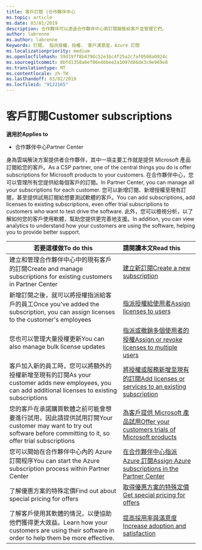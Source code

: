 ```yaml
---
title: 客戶訂閱 |合作夥伴中心
ms.topic: article
ms.date: 03/01/2019
description: 合作夥伴可以透過合作夥伴中心將訂閱銷售給客戶並管理它們。
author: labrenne
ms.author: labrenne
Keywords: 訂閱、 指派授權，授權、 客戶滿意度，Azure 訂閱
ms.localizationpriority: medium
ms.openlocfilehash: 59d19ff8b4798c52e3bc4f25a2c7af0508a0924c
ms.sourcegitcommit: 8bfd1358a0ef86e46bee2a1097d86de3c9e969e8
ms.translationtype: MT
ms.contentlocale: zh-TW
ms.lasthandoff: 03/02/2019
ms.locfileid: "9122165"
---
```

# <a name="customer-subscriptions"></a><span data-ttu-id="020c3-104">客戶訂閱</span><span class="sxs-lookup"><span data-stu-id="020c3-104">Customer subscriptions</span></span>

**<span data-ttu-id="020c3-105">適用於</span><span class="sxs-lookup"><span data-stu-id="020c3-105">Applies to</span></span>**

-  <span data-ttu-id="020c3-106">合作夥伴中心</span><span class="sxs-lookup"><span data-stu-id="020c3-106">Partner Center</span></span>

<span data-ttu-id="020c3-107">身為雲端解決方案提供者合作夥伴，其中一項主要工作就是提供 Microsoft 產品訂閱給您的客戶。</span><span class="sxs-lookup"><span data-stu-id="020c3-107">As a CSP partner, one of the central things you do is offer subscriptions for Microsoft products to your customers.</span></span> <span data-ttu-id="020c3-108">在合作夥伴中心，您可以管理所有您提供給每個客戶的訂閱。</span><span class="sxs-lookup"><span data-stu-id="020c3-108">In Partner Center, you can manage all your subscriptions for each customer.</span></span> <span data-ttu-id="020c3-109">您可以新增訂閱、新增授權至現有訂閱，甚至提供試用訂閱給想要測試軟體的客戶。</span><span class="sxs-lookup"><span data-stu-id="020c3-109">You can add subscriptions, add licenses to existing subscriptions, even offer trial subscriptions to customers who want to test drive the software.</span></span> <span data-ttu-id="020c3-110">此外，您可以檢視分析，以了解如何您的客戶使用軟體，幫助您提供更完善地支援。</span><span class="sxs-lookup"><span data-stu-id="020c3-110">In addition, you can view analytics to understand how your customers are using the software, helping you to provide better support.</span></span>

|**<span data-ttu-id="020c3-111">若要這樣做</span><span class="sxs-lookup"><span data-stu-id="020c3-111">To do this</span></span>**   |**<span data-ttu-id="020c3-112">請閱讀本文</span><span class="sxs-lookup"><span data-stu-id="020c3-112">Read this</span></span>**   |
|----------------------|:----------------------|
|<span data-ttu-id="020c3-113">建立和管理合作夥伴中心中的現有客戶的訂閱</span><span class="sxs-lookup"><span data-stu-id="020c3-113">Create and manage subscriptions for existing customers in Partner Center</span></span>|[<span data-ttu-id="020c3-114">建立新訂閱</span><span class="sxs-lookup"><span data-stu-id="020c3-114">Create a new subscription</span></span>](create-a-new-subscription.md)|
|<span data-ttu-id="020c3-115">新增訂閱之後，就可以將授權指派給客戶的員工</span><span class="sxs-lookup"><span data-stu-id="020c3-115">Once you've added the subscription, you can assign licenses to the customer's employees</span></span>  |[<span data-ttu-id="020c3-116">指派授權給使用者</span><span class="sxs-lookup"><span data-stu-id="020c3-116">Assign licenses to users</span></span>](assign-licenses-to-users.md)|
|<span data-ttu-id="020c3-117">您也可以管理大量授權更新</span><span class="sxs-lookup"><span data-stu-id="020c3-117">You can also manage bulk license updates</span></span>   |[<span data-ttu-id="020c3-118">指派或撤銷多個使用者的授權</span><span class="sxs-lookup"><span data-stu-id="020c3-118">Assign or revoke licenses to multiple users</span></span>](bulk-license-provisioning-for-multiple-users.md)|
|<span data-ttu-id="020c3-119">客戶加入新的員工時，您可以將額外的授權新增至現有的訂閱</span><span class="sxs-lookup"><span data-stu-id="020c3-119">As your customer adds new employees, you can add additional licenses to existing subscriptions</span></span>   |[<span data-ttu-id="020c3-120">將授權或服務新增至現有的訂閱</span><span class="sxs-lookup"><span data-stu-id="020c3-120">Add licenses or services to an existing subscription</span></span>](add-licenses-or-services-to-an-existing-subscription.md)|
|<span data-ttu-id="020c3-121">您的客戶在承諾購買軟體之前可能會想要進行試用，因此請提供試用訂閱</span><span class="sxs-lookup"><span data-stu-id="020c3-121">Your customer may want to try out software before committing to it, so offer trial subscriptions</span></span>    |[<span data-ttu-id="020c3-122">為客戶提供 Microsoft 產品試用</span><span class="sxs-lookup"><span data-stu-id="020c3-122">Offer your customers trials of Microsoft products</span></span>](offer-your-customers-trials-of-microsoft-products.md)|
|<span data-ttu-id="020c3-123">您可以開始在合作夥伴中心內的 Azure 訂閱程序</span><span class="sxs-lookup"><span data-stu-id="020c3-123">You can start the Azure subscription process within Partner Center</span></span>   |[<span data-ttu-id="020c3-124">在合作夥伴中心指派 Azure 訂閱</span><span class="sxs-lookup"><span data-stu-id="020c3-124">Assign Azure subscriptions in the Partner Center</span></span>](assign-azure-subscriptions.md)|
|<span data-ttu-id="020c3-125">了解優惠方案的特殊定價</span><span class="sxs-lookup"><span data-stu-id="020c3-125">Find out about special pricing for offers</span></span>   |[<span data-ttu-id="020c3-126">取得優惠方案的特殊定價</span><span class="sxs-lookup"><span data-stu-id="020c3-126">Get special pricing for offers</span></span>](get-special-pricing-for-offers.md)|
|<span data-ttu-id="020c3-127">了解客戶使用其軟體的情況，以便協助他們獲得更大效益。</span><span class="sxs-lookup"><span data-stu-id="020c3-127">Learn how your customers are using their software in order to help them be more effective.</span></span>   | [<span data-ttu-id="020c3-128">提高採用率與滿意度</span><span class="sxs-lookup"><span data-stu-id="020c3-128">Increase adoption and satisfaction</span></span>](increasing-adoption-and-satisfaction.md)   | 

































 

 



